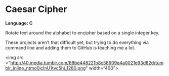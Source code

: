 # Caesar Cipher
<strong>Language: C</strong>

Rotate text around the alphabet to encipher based on a single integer key.

These projects aren’t that difficult yet, but trying to do everything via command line and adding them to GitHub is teaching me a lot. 

<img src ="http://40.media.tumblr.com/88be448221b8c58909e4a0021e93d82d/tumblr_inline_ntmo0jcInU1tvc5hi_1280.png" width=“400">

